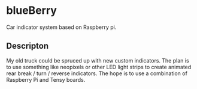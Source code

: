 blueBerry
=========
Car indicator system based on Raspberry pi.

Descripton
----------
My old truck could be spruced up with new custom indicators.  The plan is to use something like neopixels or other LED light strips to create animated rear break / turn / reverse indicators.  The hope is to use a combination of Raspberry Pi and Tensy boards.  
